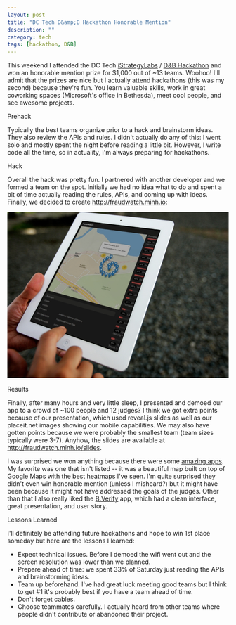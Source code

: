 ```yaml
---
layout: post
title: "DC Tech D&amp;B Hackathon Honorable Mention"
description: ""
category: tech
tags: [hackathon, D&B]
---
```



This weekend I attended the DC Tech <a href="http://www.istrategylabs.com/" target="_blank">iStrategyLabs</a> / <a href="https://dnbdctech.eventbrite.com/" target="_blank">D&amp;B Hackathon</a> and won an 
honorable mention prize for $1,000 out of ~13 teams. Woohoo! I'll admit
that the prizes are nice but I actually attend hackathons (this was my second)
because they're fun. You learn valuable skills, work in great coworking
spaces (Microsoft's office in Bethesda), meet cool people, and see awesome
projects.

<p class="spotlight">Prehack</p>

Typically the best teams organize prior to a hack and brainstorm ideas. They also
review the APIs and rules. I didn't actually do any of this: I went
solo and mostly spent the night before reading a little bit. However, I write code all
the time, so in actuality, I'm always preparing for hackathons.

<p class="spotlight">Hack</p>

Overall the hack was pretty fun. I partnered with another developer and
we formed a team on the spot. Initially we had no idea what to do and spent
a bit of time actually reading the rules, APIs, and coming up with ideas. Finally,
we decided to create <a href="http://fraudwatch.minh.io" target="_blank">http://fraudwatch.minh.io</a>:

<img class="imageSpotlight" src="/assets/img/fraudwatch_ipad.jpg" alt="fraudwatch.jpg"/>

<p class="spotlight">Results</p>

Finally, after many hours and very little sleep, I presented and demoed our app
to a crowd of ~100 people and 12 judges? I think we got extra points because of
our presentation, which used reveal.js slides as well as our placeit.net images showing
our mobile capabilities. We may also have gotten points because we were probably the smallest
team (team sizes typically were 3-7). Anyhow, the slides are available at <a href="http://fraudwatch.minh.io/slides" target="_blank">http://fraudwatch.minh.io/slides</a>.

I was surprised we won anything because there were some 
<a href="http://dctechhack.challengepost.com/submissions" target="_blank">amazing apps</a>. 
My favorite was one that isn't listed -- it was a beautiful map built on top of
Google Maps with the best heatmaps I've seen. I'm quite surprised they didn't 
even win honorable mention (unless I misheard?) but it might have been because
it might not have addressed the goals of the judges. Other than that I also
really liked the <a href="http://ec2-54-237-120-185.compute-1.amazonaws.com/" target="_blank">B.Verify</a>
app, which had a clean interface, great presentation, and user story.

<p class="spotlight">Lessons Learned</p>

I'll definitely be attending future hackathons and hope to win 1st place
someday but here are the lessons I learned:

* Expect technical issues. Before I demoed the wifi went out and 
the screen resolution was lower than we planned.
* Prepare ahead of time: we spent 33% of Saturday just reading the APIs
and brainstorming ideas.
* Team up beforehand. I've had great luck meeting good teams but I think
to get #1 it's probably best if you have a team ahead of time.
* Don't forget cables. 
* Choose teammates carefully. I actually heard from other teams where people
didn't contribute or abandoned their project.
